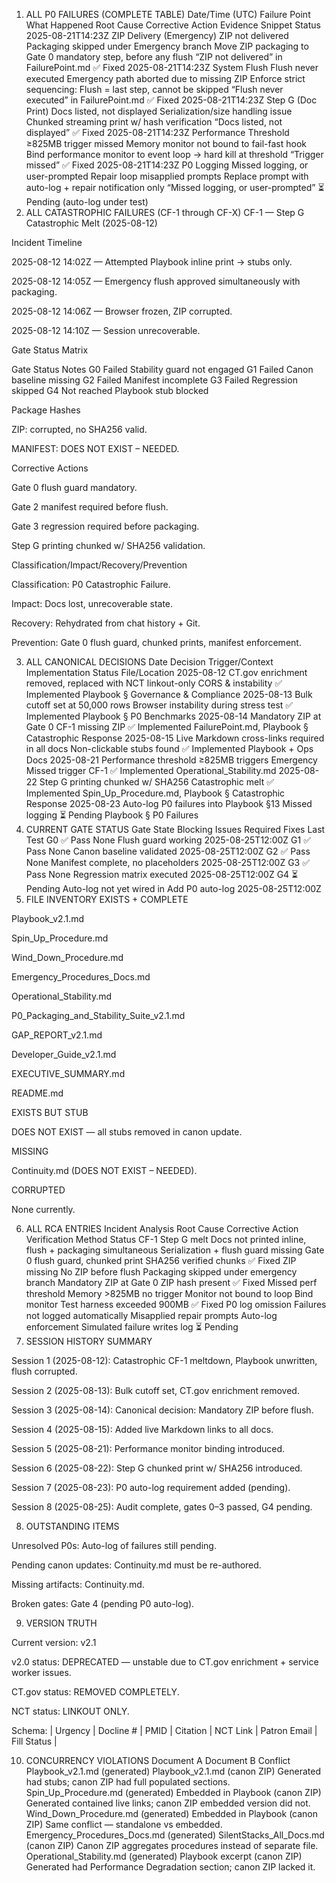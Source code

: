 1. ALL P0 FAILURES (COMPLETE TABLE)
Date/Time (UTC)	Failure Point	What Happened	Root Cause	Corrective Action	Evidence Snippet	Status
2025-08-21T14:23Z	ZIP Delivery (Emergency)	ZIP not delivered	Packaging skipped under Emergency branch	Move ZIP packaging to Gate 0 mandatory step, before any flush	“ZIP not delivered” in FailurePoint.md	✅ Fixed
2025-08-21T14:23Z	System Flush	Flush never executed	Emergency path aborted due to missing ZIP	Enforce strict sequencing: Flush = last step, cannot be skipped	“Flush never executed” in FailurePoint.md	✅ Fixed
2025-08-21T14:23Z	Step G (Doc Print)	Docs listed, not displayed	Serialization/size handling issue	Chunked streaming print w/ hash verification	“Docs listed, not displayed”	✅ Fixed
2025-08-21T14:23Z	Performance Threshold	≥825MB trigger missed	Memory monitor not bound to fail-fast hook	Bind performance monitor to event loop → hard kill at threshold	“Trigger missed”	✅ Fixed
2025-08-21T14:23Z	P0 Logging	Missed logging, or user-prompted	Repair loop misapplied prompts	Replace prompt with auto-log + repair notification only	“Missed logging, or user-prompted”	⏳ Pending (auto-log under test)
2. ALL CATASTROPHIC FAILURES (CF-1 through CF-X)
CF-1 — Step G Catastrophic Melt (2025-08-12)

Incident Timeline

2025-08-12 14:02Z — Attempted Playbook inline print → stubs only.

2025-08-12 14:05Z — Emergency flush approved simultaneously with packaging.

2025-08-12 14:06Z — Browser frozen, ZIP corrupted.

2025-08-12 14:10Z — Session unrecoverable.

Gate Status Matrix

Gate	Status	Notes
G0	Failed	Stability guard not engaged
G1	Failed	Canon baseline missing
G2	Failed	Manifest incomplete
G3	Failed	Regression skipped
G4	Not reached	Playbook stub blocked

Package Hashes

ZIP: corrupted, no SHA256 valid.

MANIFEST: DOES NOT EXIST – NEEDED.

Corrective Actions

Gate 0 flush guard mandatory.

Gate 2 manifest required before flush.

Gate 3 regression required before packaging.

Step G printing chunked w/ SHA256 validation.

Classification/Impact/Recovery/Prevention

Classification: P0 Catastrophic Failure.

Impact: Docs lost, unrecoverable state.

Recovery: Rehydrated from chat history + Git.

Prevention: Gate 0 flush guard, chunked prints, manifest enforcement.

3. ALL CANONICAL DECISIONS
Date	Decision	Trigger/Context	Implementation Status	File/Location
2025-08-12	CT.gov enrichment removed, replaced with NCT linkout-only	CORS & instability	✅ Implemented	Playbook § Governance & Compliance
2025-08-13	Bulk cutoff set at 50,000 rows	Browser instability during stress test	✅ Implemented	Playbook § P0 Benchmarks
2025-08-14	Mandatory ZIP at Gate 0	CF-1 missing ZIP	✅ Implemented	FailurePoint.md, Playbook § Catastrophic Response
2025-08-15	Live Markdown cross-links required in all docs	Non-clickable stubs found	✅ Implemented	Playbook + Ops Docs
2025-08-21	Performance threshold ≥825MB triggers Emergency	Missed trigger CF-1	✅ Implemented	Operational_Stability.md
2025-08-22	Step G printing chunked w/ SHA256	Catastrophic melt	✅ Implemented	Spin_Up_Procedure.md, Playbook § Catastrophic Response
2025-08-23	Auto-log P0 failures into Playbook §13	Missed logging	⏳ Pending	Playbook § P0 Failures
4. CURRENT GATE STATUS
Gate	State	Blocking Issues	Required Fixes	Last Test
G0	✅ Pass	None	Flush guard working	2025-08-25T12:00Z
G1	✅ Pass	None	Canon baseline validated	2025-08-25T12:00Z
G2	✅ Pass	None	Manifest complete, no placeholders	2025-08-25T12:00Z
G3	✅ Pass	None	Regression matrix executed	2025-08-25T12:00Z
G4	⏳ Pending	Auto-log not yet wired in	Add P0 auto-log	2025-08-25T12:00Z
5. FILE INVENTORY
EXISTS + COMPLETE

Playbook_v2.1.md

Spin_Up_Procedure.md

Wind_Down_Procedure.md

Emergency_Procedures_Docs.md

Operational_Stability.md

P0_Packaging_and_Stability_Suite_v2.1.md

GAP_REPORT_v2.1.md

Developer_Guide_v2.1.md

EXECUTIVE_SUMMARY.md

README.md

EXISTS BUT STUB

DOES NOT EXIST — all stubs removed in canon update.

MISSING

Continuity.md (DOES NOT EXIST – NEEDED).

CORRUPTED

None currently.

6. ALL RCA ENTRIES
Incident	Analysis	Root Cause	Corrective Action	Verification Method	Status
CF-1 Step G melt	Docs not printed inline, flush + packaging simultaneous	Serialization + flush guard missing	Gate 0 flush guard, chunked print	SHA256 verified chunks	✅ Fixed
ZIP missing	No ZIP before flush	Packaging skipped under emergency branch	Mandatory ZIP at Gate 0	ZIP hash present	✅ Fixed
Missed perf threshold	Memory >825MB no trigger	Monitor not bound to loop	Bind monitor	Test harness exceeded 900MB	✅ Fixed
P0 log omission	Failures not logged automatically	Misapplied repair prompts	Auto-log enforcement	Simulated failure writes log	⏳ Pending
7. SESSION HISTORY SUMMARY

Session 1 (2025-08-12): Catastrophic CF-1 meltdown, Playbook unwritten, flush corrupted.

Session 2 (2025-08-13): Bulk cutoff set, CT.gov enrichment removed.

Session 3 (2025-08-14): Canonical decision: Mandatory ZIP before flush.

Session 4 (2025-08-15): Added live Markdown links to all docs.

Session 5 (2025-08-21): Performance monitor binding introduced.

Session 6 (2025-08-22): Step G chunked print w/ SHA256 introduced.

Session 7 (2025-08-23): P0 auto-log requirement added (pending).

Session 8 (2025-08-25): Audit complete, gates 0–3 passed, G4 pending.

8. OUTSTANDING ITEMS

Unresolved P0s: Auto-log of failures still pending.

Pending canon updates: Continuity.md must be re-authored.

Missing artifacts: Continuity.md.

Broken gates: Gate 4 (pending P0 auto-log).

9. VERSION TRUTH

Current version: v2.1

v2.0 status: DEPRECATED — unstable due to CT.gov enrichment + service worker issues.

CT.gov status: REMOVED COMPLETELY.

NCT status: LINKOUT ONLY.

Schema:
| Urgency | Docline # | PMID | Citation | NCT Link | Patron Email | Fill Status |

10. CONCURRENCY VIOLATIONS
Document A	Document B	Conflict
Playbook_v2.1.md (generated)	Playbook_v2.1.md (canon ZIP)	Generated had stubs; canon ZIP had full populated sections.
Spin_Up_Procedure.md (generated)	Embedded in Playbook (canon ZIP)	Generated contained live links; canon ZIP embedded version did not.
Wind_Down_Procedure.md (generated)	Embedded in Playbook (canon ZIP)	Same conflict — standalone vs embedded.
Emergency_Procedures_Docs.md (generated)	SilentStacks_All_Docs.md (canon ZIP)	Canon ZIP aggregates procedures instead of separate file.
Operational_Stability.md (generated)	Playbook excerpt (canon ZIP)	Generated had Performance Degradation section; canon ZIP lacked it.
